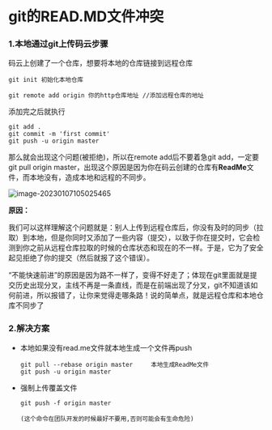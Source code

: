 # git的READ.MD文件冲突

### 1.本地通过git上传码云步骤

码云上创建了一个仓库，想要将本地的仓库链接到远程仓库

```she
git init 初始化本地仓库
```

```shell
git remote add origin 你的http仓库地址 //添加远程仓库的地址
```

添加完之后就执行

```she
git add .
git commit -m 'first commit'
git push -u origin master
```

那么就会出现这个问题(被拒绝)，所以在remote add后不要着急git add，一定要git pull origin master，出现这个原因是因为你在码云创建的仓库有**ReadMe**文件，而本地没有，造成本地和远程的不同步。

![image-20230107105025465](https://chenyi-tuku.oss-cn-beijing.aliyuncs.com/Project-C2/image-20230107105025465.png)

**原因：**

我们可以这样理解这个问题就是：别人上传到远程仓库后，你没有及时的同步（拉取）到本地，但是你同时又添加了一些内容（提交），以致于你在提交时，它会检测到你之前从远程仓库拉取的时候的仓库状态和现在的不一样。于是，它为了安全起见拒绝了你的提交（然后就报了这个错误）。

“不能快速前进”的原因是因为路不一样了，变得不好走了；体现在git里面就是提交历史出现分叉，主线不再是一条直线，而是在前端出现了分叉，git不知道该如何前进，所以报错了，让你来觉得走哪条路！说的简单点，就是远程仓库和本地仓库不同步了

### 2.解决方案

- 本地如果没有read.me文件就本地生成一个文件再push

  ```she
  git pull --rebase origin master     本地生成ReadMe文件
  git push -u origin master
  ```

  

- 强制上传覆盖文件

  ```
  git push -f origin master
  
  (这个命令在团队开发的时候最好不要用,否则可能会有生命危险)
  ```

  


